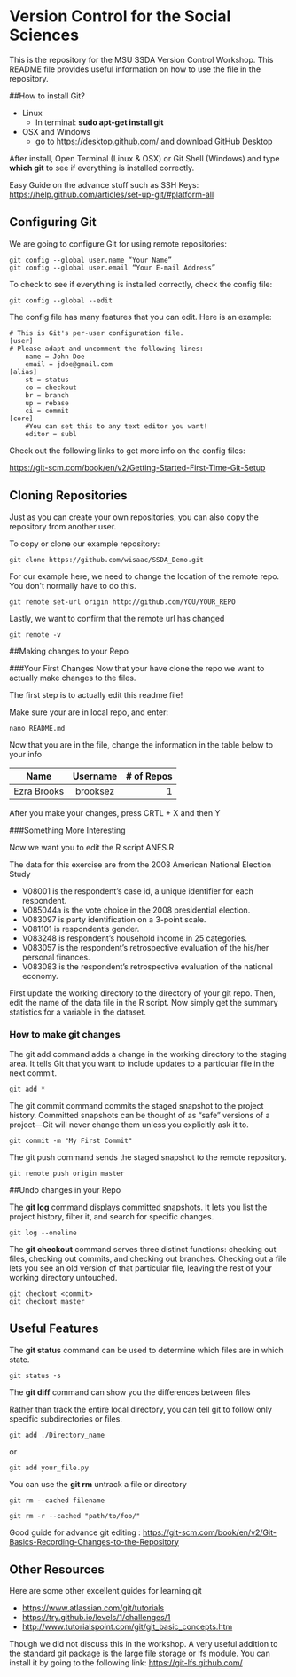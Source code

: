 # Version Control for the Social Sciences
This is the repository for the MSU SSDA Version Control Workshop. This README file provides useful information on how to use the file in the repository.

##How to install Git?

- Linux
    - In terminal: **sudo apt-get install git**
- OSX and Windows
    - go to https://desktop.github.com/ and download GitHub Desktop

After install, Open Terminal (Linux & OSX) or Git Shell (Windows) and type **which git** to see if everything is installed correctly.

Easy Guide on the advance stuff such as SSH Keys:
https://help.github.com/articles/set-up-git/#platform-all

## Configuring Git

We are going to configure Git for using remote repositories:
```
git config --global user.name “Your Name”
git config --global user.email “Your E-mail Address”
```

To check to see if everything is installed correctly, check the config file:

    git config --global --edit

The config file has many features that you can edit. Here is an example:
```
# This is Git's per-user configuration file.
[user]
# Please adapt and uncomment the following lines:
    name = John Doe
    email = jdoe@gmail.com
[alias]
    st = status
    co = checkout
    br = branch
    up = rebase
    ci = commit
[core]
    #You can set this to any text editor you want!
    editor = subl
```

Check out the following links to get more info on the config files:

https://git-scm.com/book/en/v2/Getting-Started-First-Time-Git-Setup


## Cloning Repositories
Just as you can create your own repositories, you can also copy the repository from another user.

To copy or clone our example repository:
```
git clone https://github.com/wisaac/SSDA_Demo.git
```

For our example here, we need to change the location of the remote repo. You don't normally have to do this.
```
git remote set-url origin http://github.com/YOU/YOUR_REPO
```

Lastly, we want to confirm that the remote url has changed
```
git remote -v
```

##Making changes to your Repo

###Your First Changes
Now that your have clone the repo we want to actually make changes to the files. 

The first step is to actually edit this readme file!

Make sure your are in local repo, and enter:

```
nano README.md
```

Now that you are in the file, change the information in the table below to your info

| Name        | Username           | # of Repos  |
| ------------- |:-------------:| -----:|
| Ezra Brooks      | brooksez | 1 |

After you make your changes, press CRTL + X and then Y

###Something More Interesting

Now we want you to edit the R script ANES.R

The data for this exercise are from the 2008 American National Election Study

- V08001 is the respondent’s case id, a unique identifier for each respondent.
- V085044a is the vote choice in the 2008 presidential election.
- V083097 is party identification on a 3-point scale.
- V081101 is respondent’s gender. 
- V083248 is respondent’s household income in 25 categories.
- V083057 is the respondent’s retrospective evaluation of the his/her personal finances.
- V083083 is the respondent’s retrospective evaluation of the national economy.


First update the working directory to the directory of your git repo. Then, edit the name of the data file in the R script. Now simply get the summary statistics for a variable in the dataset.



### How to make git changes

The git add command adds a change in the working directory to the staging area. It tells Git that you want to include updates to a particular file in the next commit.
```
git add *
```

The git commit command commits the staged snapshot to the project history. Committed snapshots can be thought of as “safe” versions of a project—Git will never change them unless you explicitly ask it to.
```
git commit -m "My First Commit"
```


The git push command sends the staged snapshot to the remote repository.
```
git remote push origin master
```

##Undo changes in your Repo

The **git log** command displays committed snapshots. It lets you list the project history, filter it, and search for specific changes.
```
git log --oneline
```

The **git checkout** command serves three distinct functions: checking out files, checking out commits, and checking out branches. Checking out a file lets you see an old version of that particular file, leaving the rest of your working directory untouched.
```
git checkout <commit>
git checkout master
```

## Useful Features

The **git status** command can be used to determine which files are in which state.
```
git status -s
```

The **git diff** command can show you the differences between files

Rather than track the entire local directory, you can tell git to follow only specific subdirectories or files.

```
git add ./Directory_name
```

or

```
git add your_file.py
```


You can use the **git rm** untrack a file or directory
```
git rm --cached filename

git rm -r --cached "path/to/foo/"
```


Good guide for advance git editing : https://git-scm.com/book/en/v2/Git-Basics-Recording-Changes-to-the-Repository

## Other Resources

Here are some other excellent guides for learning git

- https://www.atlassian.com/git/tutorials
- https://try.github.io/levels/1/challenges/1
- http://www.tutorialspoint.com/git/git_basic_concepts.htm 

Though we did not discuss this in the workshop. A very useful addition to the standard git package is the large file storage or lfs module. You can install it by going to the following link: https://git-lfs.github.com/ 


